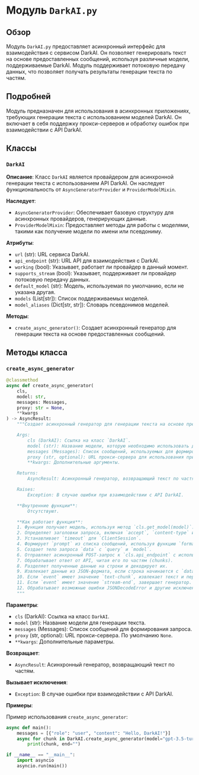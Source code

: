 # Модуль `DarkAI.py`

## Обзор

Модуль `DarkAI.py` предоставляет асинхронный интерфейс для взаимодействия с сервисом DarkAI. Он позволяет генерировать текст на основе предоставленных сообщений, используя различные модели, поддерживаемые DarkAI. Модуль поддерживает потоковую передачу данных, что позволяет получать результаты генерации текста по частям.

## Подробней

Модуль предназначен для использования в асинхронных приложениях, требующих генерации текста с использованием моделей DarkAI. Он включает в себя поддержку прокси-серверов и обработку ошибок при взаимодействии с API DarkAI.

## Классы

### `DarkAI`

**Описание**: Класс `DarkAI` является провайдером для асинхронной генерации текста с использованием API DarkAI. Он наследует функциональность от `AsyncGeneratorProvider` и `ProviderModelMixin`.

**Наследует**:
- `AsyncGeneratorProvider`: Обеспечивает базовую структуру для асинхронных провайдеров, генерирующих данные.
- `ProviderModelMixin`: Предоставляет методы для работы с моделями, такими как получение модели по имени или псевдониму.

**Атрибуты**:
- `url` (str): URL сервиса DarkAI.
- `api_endpoint` (str): URL API для взаимодействия с DarkAI.
- `working` (bool): Указывает, работает ли провайдер в данный момент.
- `supports_stream` (bool): Указывает, поддерживает ли провайдер потоковую передачу данных.
- `default_model` (str): Модель, используемая по умолчанию, если не указана другая.
- `models` (List[str]): Список поддерживаемых моделей.
- `model_aliases` (Dict[str, str]): Словарь псевдонимов моделей.

**Методы**:
- `create_async_generator()`: Создает асинхронный генератор для генерации текста на основе предоставленных сообщений.

## Методы класса

### `create_async_generator`

```python
@classmethod
async def create_async_generator(
    cls,
    model: str,
    messages: Messages,
    proxy: str = None,
    **kwargs
) -> AsyncResult:
    """Создает асинхронный генератор для генерации текста на основе предоставленных сообщений.

    Args:
        cls (DarkAI): Ссылка на класс `DarkAI`.
        model (str): Название модели, которую необходимо использовать для генерации текста.
        messages (Messages): Список сообщений, используемых для формирования запроса.
        proxy (str, optional): URL прокси-сервера для использования при подключении к API. По умолчанию `None`.
        **kwargs: Дополнительные аргументы.

    Returns:
        AsyncResult: Асинхронный генератор, возвращающий текст по частям.

    Raises:
        Exception: В случае ошибки при взаимодействии с API DarkAI.

    **Внутренние функции**:
        Отсутствуют.

    **Как работает функция**:
    1. Функция получает модель, используя метод `cls.get_model(model)`.
    2. Определяет заголовки запроса, включая `accept`, `content-type` и `user-agent`.
    3. Устанавливает `timeout` для `ClientSession`.
    4. Формирует `prompt` из списка сообщений, используя функцию `format_prompt(messages)`.
    5. Создает тело запроса `data` с `query` и `model`.
    6. Отправляет асинхронный POST-запрос к `cls.api_endpoint` с использованием `ClientSession`.
    7. Обрабатывает ответ от API, читая его по частям (chunks).
    8. Разделяет полученные данные на строки и декодирует их.
    9. Извлекает данные из JSON-формата, если строка начинается с `data: `.
    10. Если `event` имеет значение `text-chunk`, извлекает текст и передает его в генератор.
    11. Если `event` имеет значение `stream-end`, завершает генератор.
    12. Обрабатывает возможные ошибки JSONDecodeError и другие исключения.
    """
```

**Параметры**:
- `cls` (DarkAI): Ссылка на класс `DarkAI`.
- `model` (str): Название модели для генерации текста.
- `messages` (Messages): Список сообщений для формирования запроса.
- `proxy` (str, optional): URL прокси-сервера. По умолчанию `None`.
- `**kwargs`: Дополнительные параметры.

**Возвращает**:
- `AsyncResult`: Асинхронный генератор, возвращающий текст по частям.

**Вызывает исключения**:
- `Exception`: В случае ошибки при взаимодействии с API DarkAI.

**Примеры**:

Пример использования `create_async_generator`:

```python
async def main():
    messages = [{"role": "user", "content": "Hello, DarkAI!"}]
    async for chunk in DarkAI.create_async_generator(model="gpt-3.5-turbo", messages=messages):
        print(chunk, end="")

if __name__ == "__main__":
    import asyncio
    asyncio.run(main())